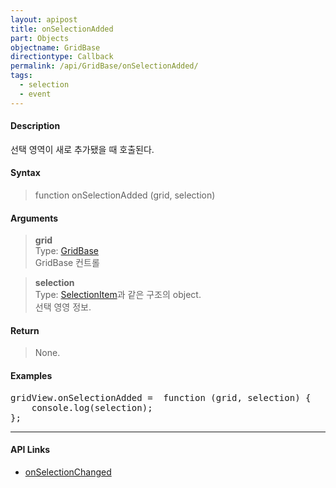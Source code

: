 ```yaml
---
layout: apipost
title: onSelectionAdded
part: Objects
objectname: GridBase
directiontype: Callback
permalink: /api/GridBase/onSelectionAdded/
tags:
  - selection
  - event
---
```



#### Description

 선택 영역이 새로 추가됐을 때 호출된다.  

#### Syntax

> function onSelectionAdded (grid, selection)  

#### Arguments

> **grid**  
> Type: [GridBase](/api/GridBase/)  
> GridBase 컨트롤  

> **selection**  
> Type: [SelectionItem](/api/types/SelectionItem/)과 같은 구조의 object.  
> 선택 영영 정보.  

#### Return

> None.  

#### Examples 

<pre class="prettyprint">
gridView.onSelectionAdded =  function (grid, selection) {
    console.log(selection);
};
</pre>

---

#### API Links

* [onSelectionChanged](/api/GridBase/onSelectionChanged)